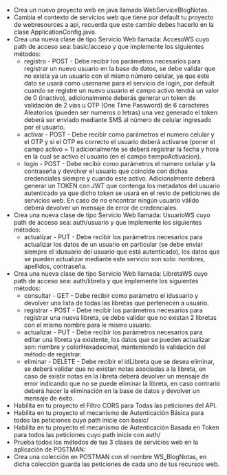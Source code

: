 - Crea un nuevo proyecto web en java llamado WebServiceBlogNotas.
- Cambia el contexto de servicios web que tiene por default tu proyecto de webresources a api, recuerda que este cambio debes hacerlo en la clase ApplicationConfig.java.
- Crea una nueva clase de tipo Servicio Web llamada: AccesoWS cuyo path de acceso sea: basic/acceso y que implemente los siguientes métodos:
  - registro - POST - Debe recibir los parámetros necesarios para registrar un nuevo usuario en la base de datos, se debe validar que no exista ya un usuario con el mismo número celular, ya que este dato se usará como username para el servicio de login, por default cuando se registre un nuevo usuario el campo activo tendrá un valor de 0 (inactivo), adicionalmente deberás generar un token de validación de 2 vías u OTP (One Time Password) de 6 caracteres Aleatorios (pueden ser numeros o letras) una vez generado el token deberá ser enviado mediante SMS al número de celular ingresado por el usuario.
   - activar - POST - Debe recibir como parámetros el numero celular y el OTP y si el OTP es correcto el usuario deberá activarse (poner el campo activo = 1) adicionalmente se deberá registrar la fecha y hora en la cual se activo el usuario (en el campo tiempoActivacion).
   - login - POST - Debe recibir como parámetros el numero celular y la contraseña y devolver el usuario que coincide con dichas credenciales siempre y cuando este activo. Adicionalmente deberá generar un TOKEN con JWT que contenga los metadatos del usuario autenticado ya que dicho token se usará en el resto de peticiones de servicios web. En caso de no encontrar ningún usuario válido deberá devolver un mensaje de error de credenciales.
- Crea una nueva clase de tipo Servicio Web llamada: UsuarioWS cuyo path de acceso sea: auth/usuario y que implemente los siguientes métodos:
  - actualizar - PUT - Debe recibir los parámetros necesarios para actualizar los datos de un usuario en particular (se debe enviar siempre el idusuario del usuario que está autenticado), los datos que se pueden actualizar mediante este servicio son solo: nombres, apellidos, contraseña.
- Crea una nueva clase de tipo Servicio Web llamada: LibretaWS cuyo path de acceso sea: auth/libreta y que implemente los siguientes métodos:
  - consultar - GET - Debe recibir como parámetro el idusuario y devolver una lista de todas las libretas que pertenecen a usuario.
  - registrar - POST - Debe recibir los parámetros necesarios para registrar una nueva libreta, se debe validar que no existan 2 libretas con el mismo nombre para le mismo usuario.
  - actualizar - PUT - Debe recibir los parámetros necesarios para editar una libreta ya existente, los datos que se pueden actualizar son: nombre y colorHexadecimal, manteniendo la validación del método de registrar.
  - eliminar - DELETE - Debe recibir el idLibreta que se desea eliminar, se deberá validar que no existan notas asociadas a la libreta, en caso de existir notas en la libreta deberá devolver un mensaje de error indicando que no se puede eliminar la libreta, en caso contrario deberá hacer la eliminación en la base de datos y devolver un mensaje de éxito.
- Habilita en tu proyecto el Filtro CORS para Todas las peticiones del API.
- Habilita en tu proyecto el mecanismo de Autenticación Básica para todos las peticiones cuyo path inicie con basic/
- Habilita en tu proyecto el mecanismo de Autenticación Basada en Token para todos las peticiones cuyo path inicie con auth/
- Prueba todos los métodos de tus 3 clases de servicios web en la aplicación de POSTMAN:
- Crea una colección en POSTMAN con el nombre WS_BlogNotas, en dicha colección guarda las peticiones de cada uno de tus recursos web.